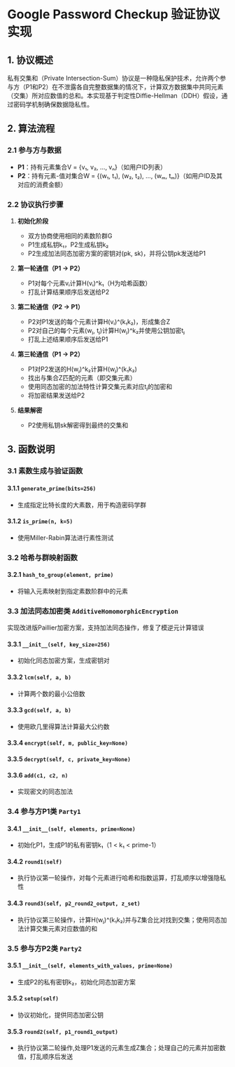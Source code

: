 # Google Password Checkup 验证协议实现

## 1. 协议概述

私有交集和（Private Intersection-Sum）协议是一种隐私保护技术，允许两个参与方（P1和P2）在不泄露各自完整数据集的情况下，计算双方数据集中共同元素（交集）所对应数值的总和。本实现基于判定性Diffie-Hellman（DDH）假设，通过密码学机制确保数据隐私性。

## 2. 算法流程

### 2.1 参与方与数据
- **P1**：持有元素集合V = {v₁, v₂, ..., vₙ}（如用户ID列表）
- **P2**：持有元素-值对集合W = {(w₁, t₁), (w₂, t₂), ..., (wₘ, tₘ)}（如用户ID及其对应的消费金额）

### 2.2 协议执行步骤

1. **初始化阶段**
   - 双方协商使用相同的素数阶群G
   - P1生成私钥k₁，P2生成私钥k₂
   - P2生成加法同态加密方案的密钥对(pk, sk)，并将公钥pk发送给P1

2. **第一轮通信（P1 → P2）**
   - P1对每个元素vᵢ计算H(vᵢ)^k₁（H为哈希函数）
   - 打乱计算结果顺序后发送给P2

3. **第二轮通信（P2 → P1）**
   - P2对P1发送的每个元素计算H(vᵢ)^(k₁k₂)，形成集合Z
   - P2对自己的每个元素(wⱼ, tⱼ)计算H(wⱼ)^k₂并使用公钥加密tⱼ
   - 打乱上述结果顺序后发送给P1

4. **第三轮通信（P1 → P2）**
   - P1对P2发送的H(wⱼ)^k₂计算H(wⱼ)^(k₁k₂)
   - 找出与集合Z匹配的元素（即交集元素）
   - 使用同态加密的加法特性计算交集元素对应tⱼ的加密和
   - 将加密结果发送给P2

5. **结果解密**
   - P2使用私钥sk解密得到最终的交集和

## 3. 函数说明

### 3.1 素数生成与验证函数

#### 3.1.1 `generate_prime(bits=256)`
- 生成指定比特长度的大素数，用于构造密码学群

#### 3.1.2 `is_prime(n, k=5)`
- 使用Miller-Rabin算法进行素性测试

### 3.2 哈希与群映射函数

#### 3.2.1 `hash_to_group(element, prime)`
- 将输入元素映射到指定素数阶群中的元素

### 3.3 加法同态加密类 `AdditiveHomomorphicEncryption`

实现改进版Paillier加密方案，支持加法同态操作，修复了模逆元计算错误

#### 3.3.1 `__init__(self, key_size=256)`
- 初始化同态加密方案，生成密钥对

#### 3.3.2 `lcm(self, a, b)`
- 计算两个数的最小公倍数

#### 3.3.3 `gcd(self, a, b)`
- 使用欧几里得算法计算最大公约数

#### 3.3.4 `encrypt(self, m, public_key=None)`

#### 3.3.5 `decrypt(self, c, private_key=None)`

#### 3.3.6 `add(c1, c2, n)`
- 实现密文的同态加法

### 3.4 参与方P1类 `Party1`

#### 3.4.1 `__init__(self, elements, prime=None)`
- 初始化P1，生成P1的私有密钥k₁（1 < k₁ < prime-1）

#### 3.4.2 `round1(self)`
- 执行协议第一轮操作，对每个元素进行哈希和指数运算，打乱顺序以增强隐私性

#### 3.4.3 `round3(self, p2_round2_output, z_set)`
- 执行协议第三轮操作，计算H(wⱼ)^(k₁k₂)并与Z集合比对找到交集；使用同态加法计算交集元素对应数值的和

### 3.5 参与方P2类 `Party2`

#### 3.5.1 `__init__(self, elements_with_values, prime=None)`
- 生成P2的私有密钥k₂，初始化同态加密方案

#### 3.5.2 `setup(self)`
- 协议初始化，提供同态加密公钥

#### 3.5.3 `round2(self, p1_round1_output)`
- 执行协议第二轮操作,处理P1发送的元素生成Z集合；处理自己的元素并加密数值，打乱顺序后发送




